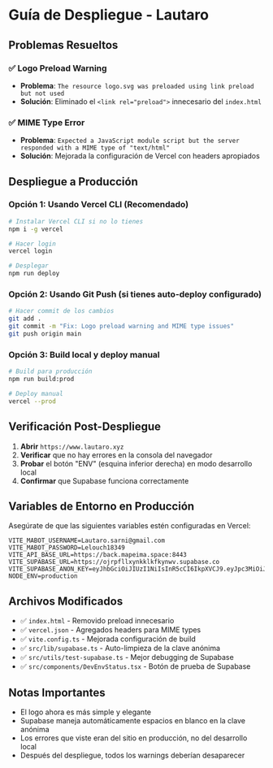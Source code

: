 # Guía de Despliegue - Lautaro

## Problemas Resueltos

### ✅ Logo Preload Warning
- **Problema**: `The resource logo.svg was preloaded using link preload but not used`
- **Solución**: Eliminado el `<link rel="preload">` innecesario del `index.html`

### ✅ MIME Type Error  
- **Problema**: `Expected a JavaScript module script but the server responded with a MIME type of "text/html"`
- **Solución**: Mejorada la configuración de Vercel con headers apropiados

## Despliegue a Producción

### Opción 1: Usando Vercel CLI (Recomendado)

```bash
# Instalar Vercel CLI si no lo tienes
npm i -g vercel

# Hacer login
vercel login

# Desplegar
npm run deploy
```

### Opción 2: Usando Git Push (si tienes auto-deploy configurado)

```bash
# Hacer commit de los cambios
git add .
git commit -m "Fix: Logo preload warning and MIME type issues"
git push origin main
```

### Opción 3: Build local y deploy manual

```bash
# Build para producción
npm run build:prod

# Deploy manual
vercel --prod
```

## Verificación Post-Despliegue

1. **Abrir** `https://www.lautaro.xyz`
2. **Verificar** que no hay errores en la consola del navegador
3. **Probar** el botón "ENV" (esquina inferior derecha) en modo desarrollo local
4. **Confirmar** que Supabase funciona correctamente

## Variables de Entorno en Producción

Asegúrate de que las siguientes variables estén configuradas en Vercel:

```
VITE_MABOT_USERNAME=Lautaro.sarni@gmail.com
VITE_MABOT_PASSWORD=Lelouch18349
VITE_API_BASE_URL=https://back.mapeima.space:8443
VITE_SUPABASE_URL=https://ojrpfllxynkklkfkynwv.supabase.co
VITE_SUPABASE_ANON_KEY=eyJhbGciOiJIUzI1NiIsInR5cCI6IkpXVCJ9.eyJpc3MiOiJzdXBhYmFzZSIsInJlZiI6Im9qcnBmbGx4eW5ra2xrZmt5bnd2Iiwicm9sZSI6ImFub24iLCJpYXQiOjE3NDg0NzQ4MzMsImV4cCI6MjA2NDA1MDgzM30.8303lkGMHnEmvpAYfG0yLmBQSMKw5W2Rn_O7dk1TR5A
NODE_ENV=production
```

## Archivos Modificados

- ✅ `index.html` - Removido preload innecesario
- ✅ `vercel.json` - Agregados headers para MIME types
- ✅ `vite.config.ts` - Mejorada configuración de build
- ✅ `src/lib/supabase.ts` - Auto-limpieza de la clave anónima
- ✅ `src/utils/test-supabase.ts` - Mejor debugging de Supabase
- ✅ `src/components/DevEnvStatus.tsx` - Botón de prueba de Supabase

## Notas Importantes

- El logo ahora es más simple y elegante
- Supabase maneja automáticamente espacios en blanco en la clave anónima
- Los errores que viste eran del sitio en producción, no del desarrollo local
- Después del despliegue, todos los warnings deberían desaparecer 